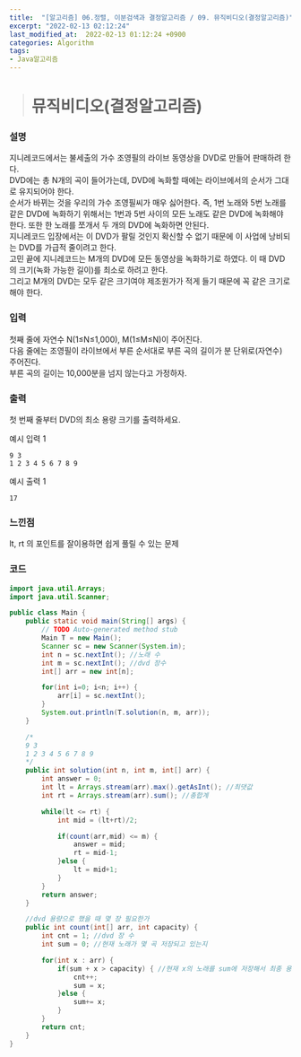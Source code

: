 ```yaml
---
title:  "[알고리즘] 06.정렬, 이분검색과 결정알고리즘 / 09. 뮤직비디오(결정알고리즘)"
excerpt: "2022-02-13 02:12:24"
last_modified_at:  2022-02-13 01:12:24 +0900
categories: Algorithm
tags:
- Java알고리즘
---
```


># 뮤직비디오(결정알고리즘)  

### 설명  

지니레코드에서는 불세출의 가수 조영필의 라이브 동영상을 DVD로 만들어 판매하려 한다.  
DVD에는 총 N개의 곡이 들어가는데, DVD에 녹화할 때에는 라이브에서의 순서가 그대로 유지되어야 한다.  
순서가 바뀌는 것을 우리의 가수 조영필씨가 매우 싫어한다. 즉, 1번 노래와 5번 노래를 같은 DVD에 녹화하기 위해서는 1번과 5번 사이의 모든 노래도 같은 DVD에 녹화해야 한다. 또한 한 노래를 쪼개서 두 개의 DVD에 녹화하면 안된다.  
지니레코드 입장에서는 이 DVD가 팔릴 것인지 확신할 수 없기 때문에 이 사업에 낭비되는 DVD를 가급적 줄이려고 한다.  
고민 끝에 지니레코드는 M개의 DVD에 모든 동영상을 녹화하기로 하였다. 이 때 DVD의 크기(녹화 가능한 길이)를 최소로 하려고 한다.  
그리고 M개의 DVD는 모두 같은 크기여야 제조원가가 적게 들기 때문에 꼭 같은 크기로 해야 한다.   


### 입력  

첫째 줄에 자연수 N(1≤N≤1,000), M(1≤M≤N)이 주어진다.  
다음 줄에는 조영필이 라이브에서 부른 순서대로 부른 곡의 길이가 분 단위로(자연수) 주어진다.  
부른 곡의 길이는 10,000분을 넘지 않는다고 가정하자.   


### 출력  

첫 번째 줄부터 DVD의 최소 용량 크기를 출력하세요.  


예시 입력 1   
```
9 3
1 2 3 4 5 6 7 8 9
```
예시 출력 1  
```
17
```

### 느낀점  

lt, rt 의 포인트를 잘이용하면 쉽게 풀릴 수 있는 문제   


### 코드  

```java
import java.util.Arrays;
import java.util.Scanner;

public class Main {
	public static void main(String[] args) {
		// TODO Auto-generated method stub
		Main T = new Main();
		Scanner sc = new Scanner(System.in);
		int n = sc.nextInt(); //노래 수
		int m = sc.nextInt(); //dvd 장수
		int[] arr = new int[n];

		for(int i=0; i<n; i++) {
			arr[i] = sc.nextInt();
		}
		System.out.println(T.solution(n, m, arr));
	}

	/*
	9 3
	1 2 3 4 5 6 7 8 9
	*/
	public int solution(int n, int m, int[] arr) {
		int answer = 0;
		int lt = Arrays.stream(arr).max().getAsInt(); //최댓값
		int rt = Arrays.stream(arr).sum(); //총합계

		while(lt <= rt) {
			int mid = (lt+rt)/2;

			if(count(arr,mid) <= m) {
				answer = mid;
				rt = mid-1;
			}else {
				lt = mid+1;
			}
		}
		return answer;
	}

	//dvd 용량으로 했을 때 몇 장 필요한가
	public int count(int[] arr, int capacity) {
		int cnt = 1; //dvd 장 수
		int sum = 0; //현재 노래가 몇 곡 저장되고 있는지

		for(int x : arr) {
			if(sum + x > capacity) { //현재 x의 노래를 sum에 저장해서 최종 용량보다 클 때
				cnt++;
				sum = x;
			}else {
				sum+= x;
			}
		}
		return cnt;
	}
}


```
